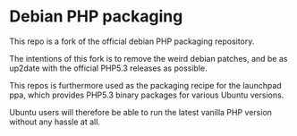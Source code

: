 Debian PHP packaging
====================

This repo is a fork of the official debian PHP packaging repository.

The intentions of this fork is to remove the weird debian patches, and be as
up2date with the official PHP5.3 releases as possible.

This repos is furthermore used as the packaging recipe for the launchpad ppa,
which provides PHP5.3 binary packages for various Ubuntu versions.

Ubuntu users will therefore be able to run the latest vanilla PHP version
without any hassle at all.


